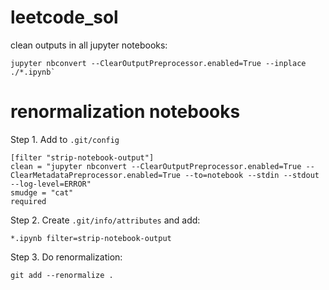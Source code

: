 # leetcode_sol

clean outputs in all jupyter notebooks:

```
jupyter nbconvert --ClearOutputPreprocessor.enabled=True --inplace ./*.ipynb`
```

# renormalization notebooks

Step 1. Add to `.git/config`


```
[filter "strip-notebook-output"]
clean = "jupyter nbconvert --ClearOutputPreprocessor.enabled=True --ClearMetadataPreprocessor.enabled=True --to=notebook --stdin --stdout --log-level=ERROR"
smudge = "cat"
required
```

Step 2. Create `.git/info/attributes` and add:

```
*.ipynb filter=strip-notebook-output
```

Step 3. Do renormalization:
```
git add --renormalize .
```